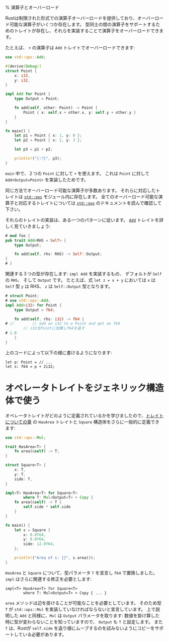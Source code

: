 % 演算子とオーバーロード
<!-- % Operators and Overloading -->

<!-- Rust allows for a limited form of operator overloading. There are certain -->
<!-- operators that are able to be overloaded. To support a particular operator -->
<!-- between types, there’s a specific trait that you can implement, which then -->
<!-- overloads the operator. -->
Rustは制限された形式での演算子オーバーロードを提供しており、オーバーロード可能な演算子がいくつか存在します。
型同士の間の演算子をサポートするためのトレイトが存在し、それらを実装することで演算子をオーバーロードできます。

<!-- For example, the `+` operator can be overloaded with the `Add` trait: -->
たとえば、 `+` の演算子は `Add` トレイトでオーバーロードできます:

```rust
use std::ops::Add;

#[derive(Debug)]
struct Point {
    x: i32,
    y: i32,
}

impl Add for Point {
    type Output = Point;

    fn add(self, other: Point) -> Point {
        Point { x: self.x + other.x, y: self.y + other.y }
    }
}

fn main() {
    let p1 = Point { x: 1, y: 0 };
    let p2 = Point { x: 2, y: 3 };

    let p3 = p1 + p2;

    println!("{:?}", p3);
}
```

<!-- In `main`, we can use `+` on our two `Point`s, since we’ve implemented -->
<!-- `Add<Output=Point>` for `Point`. -->
`main` 中で、２つの `Point` に対して `+` を使えます。
これは `Point` に対して `Add<Output=Point>` を実装したためです。

<!-- There are a number of operators that can be overloaded this way, and all of -->
<!-- their associated traits live in the [`std::ops`][stdops] module. Check out its -->
<!-- documentation for the full list. -->
同じ方法でオーバーロード可能な演算子が多数あります。
それらに対応したトレイトは [`std::ops`][stdops] モジュール内に存在します。
全てのオーバーロード可能な演算子と対応するトレイトについては [`std::ops`][stdops] のドキュメントを読んで確認して下さい。

[stdops]: ../std/ops/index.html

<!-- Implementing these traits follows a pattern. Let’s look at [`Add`][add] in more -->
<!-- detail: -->
それらのトレイトの実装は、ある一つのパターンに従います。
[`Add`][add] トレイトを詳しく見ていきましょう:

```rust
# mod foo {
pub trait Add<RHS = Self> {
    type Output;

    fn add(self, rhs: RHS) -> Self::Output;
}
# }
```

[add]: ../std/ops/trait.Add.html

<!-- There’s three types in total involved here: the type you `impl Add` for, `RHS`, -->
<!-- which defaults to `Self`, and `Output`. For an expression `let z = x + y`, `x` -->
<!-- is the `Self` type, `y` is the RHS, and `z` is the `Self::Output` type. -->
関連する３つの型が存在します: `impl Add` を実装するもの、 デフォルトが `Self` の `RHS`、 そして `Output` です。
たとえば、式 `let z = x + y` においては `x` は `Self` 型 `y` は RHS、 `z` は `Self::Output` 型となります。

```rust
# struct Point;
# use std::ops::Add;
impl Add<i32> for Point {
    type Output = f64;

    fn add(self, rhs: i32) -> f64 {
# //        // add an i32 to a Point and get an f64
        // i32をPointに加算しf64を返す
# 1.0
    }
}
```

<!-- will let you do this: -->
上のコードによって以下の様に書けるようになります:

```rust,ignore
let p: Point = // ...
let x: f64 = p + 2i32;
```

<!-- # Using operator traits in generic structs -->
# オペレータトレイトをジェネリック構造体で使う

<!-- Now that we know how operator traits are defined, we can define our `HasArea` -->
<!-- trait and `Square` struct from the [traits chapter][traits] more generically: -->
オペレータトレイトがどのように定義されているかを学びましたので、[トレイトについての章][traits] の `HasArea` トレイトと `Square` 構造体をさらに一般的に定義できます:

[traits]: traits.html

```rust
use std::ops::Mul;

trait HasArea<T> {
    fn area(&self) -> T;
}

struct Square<T> {
    x: T,
    y: T,
    side: T,
}

impl<T> HasArea<T> for Square<T>
        where T: Mul<Output=T> + Copy {
    fn area(&self) -> T {
        self.side * self.side
    }
}

fn main() {
    let s = Square {
        x: 0.0f64,
        y: 0.0f64,
        side: 12.0f64,
    };

    println!("Area of s: {}", s.area());
}
```

<!-- For `HasArea` and `Square`, we declare a type parameter `T` and replace -->
<!-- `f64` with it. The `impl` needs more involved modifications: -->
`HasArea` と `Square` について、型パラメータ `T` を宣言し `f64` で置換しました。
`impl` はさらに関連する修正を必要とします:

```ignore
impl<T> HasArea<T> for Square<T>
        where T: Mul<Output=T> + Copy { ... }
```

<!-- The `area` method requires that we can multiply the sides, so we declare that -->
<!-- type `T` must implement `std::ops::Mul`. Like `Add`, mentioned above, `Mul` -->
<!-- itself takes an `Output` parameter: since we know that numbers don't change -->
<!-- type when multiplied, we also set it to `T`. `T` must also support copying, so -->
<!-- Rust doesn't try to move `self.side` into the return value. -->
`area` メソッドは辺を掛けることが可能なことを必要としています。
そのため型 `T` が `std::ops::Mul` を実装していなければならないと宣言しています。
上で説明した `Add` と同様に、`Mul` は `Output` パラメータを取ります:
数値を掛け算した時に型が変わらないことを知っていますので、 `Output` も `T` と設定します。
また `T` は、Rustが `self.side` を返り値にムーブするのを試みないようにコピーをサポートしている必要があります。
